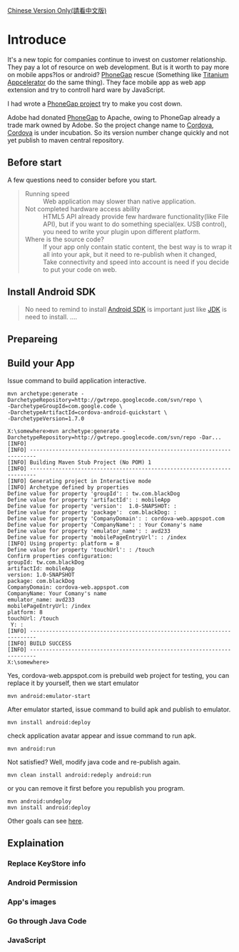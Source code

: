 [Chinese Version Only(請看中文版)](http://code.google.com/p/javawiki/wiki/Cordova?wl=zh-Hant)

# Introduce #
It's a new topic for companies continue to invest on customer relationship.
They pay a lot of resource on web development.
But is it worth to pay more on mobile apps?Ios or android?
[PhoneGap](http://phonegap.com/) rescue (Something like [Titanium Appcelerator](http://www.appcelerator.com/) do the same thing).
They face mobile app as web app extension and try to controll hard ware by JavaScript.

I had wrote a [PhoneGap project](http://phonegap.com/) try to make you cost down.

Adobe had donated [PhoneGap](http://phonegap.com/) to Apache, owing to PhoneGap already a trade mark owned by Adobe.
So the project change name to [Cordova](http://incubator.apache.org/cordova/),
[Cordova](http://incubator.apache.org/cordova/) is under incubation.
So its version number change quickly and not yet publish to maven central repository.

## Before start ##

A few questions need to consider before you start.
<dl>
<blockquote><dt>Running speed</dt>
<dd>Web application may slower than native application.</dd>
<dt>Not completed hardware access ability</dt>
<dd>HTML5 API already provide few hardware functionality(like File API), but if you want to do something special(ex. USB control), you need to write your plugin upon different platform.</dd>
<dt>Where is the source code?</dt>
<dd>If your app only contain static content, the best way is to wrap it all into your apk, but it need to re-publish when it changed, Take connectivity and speed into account is need if you decide to put your code on web.</dd>
</dl></blockquote>

## Install Android SDK ##
> No need to remind to install [Android SDK](http://developer.android.com/sdk/installing.html) is important just like [JDK](http://www.oracle.com/technetwork/java/javase/downloads/index.html) is need to install.
> ....

## Prepareing ##

## Build your App ##
Issue command to build application interactive.
```
mvn archetype:generate -DarchetypeRepository=http://gwtrepo.googlecode.com/svn/repo \
-DarchetypeGroupId=com.google.code \
-DarchetypeArtifactId=cordova-android-quickstart \
-DarchetypeVersion=1.7.0
```
```
X:\somewhere>mvn archetype:generate -DarchetypeRepository=http://gwtrepo.googlecode.com/svn/repo -Dar...
[INFO]
[INFO] ------------------------------------------------------------------------
[INFO] Building Maven Stub Project (No POM) 1
[INFO] ------------------------------------------------------------------------
[INFO] Generating project in Interactive mode
[INFO] Archetype defined by properties
Define value for property 'groupId': : tw.com.blackDog
Define value for property 'artifactId': : mobileApp
Define value for property 'version':  1.0-SNAPSHOT: :
Define value for property 'package':  com.blackDog: :
Define value for property 'CompanyDomain': : cordova-web.appspot.com
Define value for property 'CompanyName': : Your Comany's name
Define value for property 'emulator_name': : avd233
Define value for property 'mobilePageEntryUrl': : /index
[INFO] Using property: platform = 8
Define value for property 'touchUrl': : /touch
Confirm properties configuration:
groupId: tw.com.blackDog
artifactId: mobileApp
version: 1.0-SNAPSHOT
package: com.blackDog
CompanyDomain: cordova-web.appspot.com
CompanyName: Your Comany's name
emulator_name: avd233
mobilePageEntryUrl: /index
platform: 8
touchUrl: /touch
 Y: :
[INFO] ------------------------------------------------------------------------
[INFO] BUILD SUCCESS
[INFO] ------------------------------------------------------------------------
X:\somewhere>
```
Yes, cordova-web.appspot.com is prebuild web project for testing, you can replace it by yourself,
then we start emulator
```
mvn android:emulator-start
```
After emulator started, issue command to build apk and publish to emulator.
```
mvn install android:deploy
```
check application avatar appear and issue command to run apk.
```
mvn android:run
```
Not satisfied? Well, modify java code and re-publish again.
```
mvn clean install android:redeply android:run
```
or you can remove it first before you republish you program.
```
mvn android:undeploy
mvn install android:deploy
```

Other goals can see [here](http://maven-android-plugin-m2site.googlecode.com/svn/plugin-info.html).
## Explaination ##

### Replace KeyStore info ###

### Android Permission ###

### App's images ###

### Go through Java Code ###

### JavaScript ###
